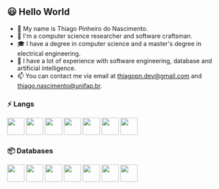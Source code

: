 ## 😃 Hello World
- 👋 My name is Thiago Pinheiro do Nascimento.
- 💬 I'm a computer science researcher and software craftsman.
- 🎓 I have a degree in computer science and a master's degree in electrical engineering.
- 👀 I have a lot of experience with software engineering, database and artificial intelligence.
- 📫 You can contact me via email at thiagopn.dev@gmail.com and thiago.nascimento@unifap.br.

### ⚡ Langs
<img loading="lazy" src="https://cdn.jsdelivr.net/gh/devicons/devicon@latest/icons/java/java-original-wordmark.svg" width="40" height="40"/> <img loading="lazy" src="https://cdn.jsdelivr.net/gh/devicons/devicon@latest/icons/php/php-original.svg" width="40" height="40"/> <img loading="lazy" src="https://cdn.jsdelivr.net/gh/devicons/devicon@latest/icons/c/c-original.svg" width="40" height="40"/> <img loading="lazy" src="https://cdn.jsdelivr.net/gh/devicons/devicon@latest/icons/python/python-original.svg" width="40" height="40"/> <img loading="lazy" src="https://cdn.jsdelivr.net/gh/devicons/devicon@latest/icons/javascript/javascript-original.svg" width="40" height="40"/> <img loading="lazy" src="https://cdn.jsdelivr.net/gh/devicons/devicon@latest/icons/html5/html5-original.svg" width="40" height="40"/> <img loading="lazy" src="https://cdn.jsdelivr.net/gh/devicons/devicon@latest/icons/css3/css3-original.svg" width="40" height="40"/>

### 📦 Databases
<img loading="lazy" src="https://cdn.jsdelivr.net/gh/devicons/devicon@latest/icons/mysql/mysql-original.svg" width="40" height="40"/> <img loading="lazy" src="https://cdn.jsdelivr.net/gh/devicons/devicon@latest/icons/postgresql/postgresql-original.svg" width="40" height="40"/> <img loading="lazy" src="https://cdn.jsdelivr.net/gh/devicons/devicon@latest/icons/oracle/oracle-original.svg" width="40" height="40"/> <img loading="lazy" src="https://cdn.jsdelivr.net/gh/devicons/devicon@latest/icons/mongodb/mongodb-original.svg" width="40" height="40"/> <img loading="lazy" src="https://cdn.jsdelivr.net/gh/devicons/devicon@latest/icons/cassandra/cassandra-original.svg" width="40" height="40"/> <img loading="lazy" src="https://cdn.jsdelivr.net/gh/devicons/devicon@latest/icons/couchbase/couchbase-original.svg" width="40" height="40"/> <img loading="lazy" src="https://cdn.jsdelivr.net/gh/devicons/devicon@latest/icons/neo4j/neo4j-original.svg" width="40" height="40"/>
        
<!---
thiagopn/thiagopn is a ✨ special ✨ repository because its `README.md` (this file) appears on your GitHub profile.
You can click the Preview link to take a look at your changes.
--->
